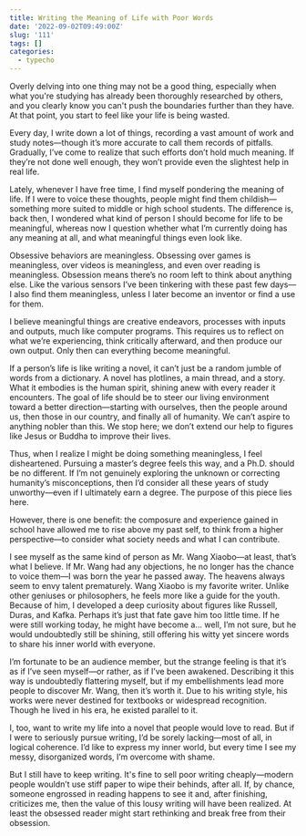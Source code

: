 ```yaml
---
title: Writing the Meaning of Life with Poor Words
date: '2022-09-02T09:49:00Z'
slug: '111'
tags: []
categories:
  - typecho
---
```


Overly delving into one thing may not be a good thing, especially when what you're studying has already been thoroughly researched by others, and you clearly know you can't push the boundaries further than they have. At that point, you start to feel like your life is being wasted.  

Every day, I write down a lot of things, recording a vast amount of work and study notes—though it’s more accurate to call them records of pitfalls. Gradually, I’ve come to realize that such efforts don’t hold much meaning. If they’re not done well enough, they won’t provide even the slightest help in real life.  

Lately, whenever I have free time, I find myself pondering the meaning of life. If I were to voice these thoughts, people might find them childish—something more suited to middle or high school students. The difference is, back then, I wondered what kind of person I should become for life to be meaningful, whereas now I question whether what I’m currently doing has any meaning at all, and what meaningful things even look like.  

Obsessive behaviors are meaningless. Obsessing over games is meaningless, over videos is meaningless, and even over reading is meaningless. Obsession means there’s no room left to think about anything else. Like the various sensors I’ve been tinkering with these past few days—I also find them meaningless, unless I later become an inventor or find a use for them.  

I believe meaningful things are creative endeavors, processes with inputs and outputs, much like computer programs. This requires us to reflect on what we’re experiencing, think critically afterward, and then produce our own output. Only then can everything become meaningful.  

If a person’s life is like writing a novel, it can’t just be a random jumble of words from a dictionary. A novel has plotlines, a main thread, and a story. What it embodies is the human spirit, shining anew with every reader it encounters. The goal of life should be to steer our living environment toward a better direction—starting with ourselves, then the people around us, then those in our country, and finally all of humanity. We can’t aspire to anything nobler than this. We stop here; we don’t extend our help to figures like Jesus or Buddha to improve their lives.  

Thus, when I realize I might be doing something meaningless, I feel disheartened. Pursuing a master’s degree feels this way, and a Ph.D. should be no different. If I’m not genuinely exploring the unknown or correcting humanity’s misconceptions, then I’d consider all these years of study unworthy—even if I ultimately earn a degree. The purpose of this piece lies here.  

However, there is one benefit: the composure and experience gained in school have allowed me to rise above my past self, to think from a higher perspective—to consider what society needs and what I can contribute.  

I see myself as the same kind of person as Mr. Wang Xiaobo—at least, that’s what I believe. If Mr. Wang had any objections, he no longer has the chance to voice them—I was born the year he passed away. The heavens always seem to envy talent prematurely. Wang Xiaobo is my favorite writer. Unlike other geniuses or philosophers, he feels more like a guide for the youth. Because of him, I developed a deep curiosity about figures like Russell, Duras, and Kafka. Perhaps it’s just that fate gave him too little time. If he were still working today, he might have become a… well, I’m not sure, but he would undoubtedly still be shining, still offering his witty yet sincere words to share his inner world with everyone.  

I’m fortunate to be an audience member, but the strange feeling is that it’s as if I’ve seen myself—or rather, as if I’ve been awakened. Describing it this way is undoubtedly flattering myself, but if my embellishments lead more people to discover Mr. Wang, then it’s worth it. Due to his writing style, his works were never destined for textbooks or widespread recognition. Though he lived in his era, he existed parallel to it.  

I, too, want to write my life into a novel that people would love to read. But if I were to seriously pursue writing, I’d be sorely lacking—most of all, in logical coherence. I’d like to express my inner world, but every time I see my messy, disorganized words, I’m overcome with shame.

But I still have to keep writing. It's fine to sell poor writing cheaply—modern people wouldn’t use stiff paper to wipe their behinds, after all. If, by chance, someone engrossed in reading happens to see it and, after finishing, criticizes me, then the value of this lousy writing will have been realized. At least the obsessed reader might start rethinking and break free from their obsession.
